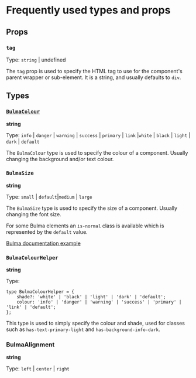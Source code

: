 # Frequently used types and props

## Props

### `tag`

Type: `string` | undefined

The `tag` prop is used to specify the HTML tag to use for the component's parent wrapper or sub-element. It is a string,
and usually defaults to `div`.

## Types

### [`BulmaColour`](https://bulma.io/documentation/helpers/color-helpers/)

**string**

Type: `info` | `danger` | `warning` | `success` | `primary` | `link` |`white` | `black` | `light` | `dark` | `default`

The `BulmaColour` type is used to specify the colour of a component. Usually changing the background and/or text
colour.

### `BulmaSize`

**string**

Type: `small` |  `default`|`medium` | `large`

The `BulmaSize` type is used to specify the size of a component. Usually changing the font size.

For some Bulma elements an `is-normal` class is available which is represented by the `default` value.

[Bulma documentation example](https://bulma.io/documentation/components/message/#sizes)

### `BulmaColourHelper`

**string**

Type:

```typescript:no-line-numbers
type BulmaColourHelper = {
	shade?: 'white' | 'black' | 'light' | 'dark' | 'default';
	colour: 'info' | 'danger' | 'warning' | 'success' | 'primary' | 'link' | 'default';
};
```

This type is used to simply specify the colour and shade, used for classes such as `has-text-primary-light`
and `has-background-info-dark`.

### BulmaAlignment

**string**

Type: `left` | `center` | `right`
